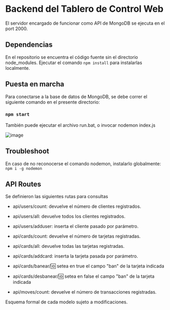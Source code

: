 # Backend del Tablero de Control Web
El servidor encargado de funcionar como API de MongoDB se ejecuta en el port 2000.

## Dependencias
En el repositorio se encuentra el código fuente sin el directorio node_modules. Ejecutar el comando `npm install` para instalarlas localmente.

## Puesta en marcha
Para conectarse a la base de datos de MongoDB, se debe correr el siguiente comando en el presente directorio:

### ```npm start```

También puede ejecutar el archivo run.bat, o invocar nodemon index.js

![image](https://github.com/tpII/2023-G3-ATM-RPIWeb/assets/66924320/b45bb551-f0f2-4be0-b3db-42ca2a17825e)


## Troubleshoot
En caso de no reconocerse el comando nodemon, instalarlo globalmente: ```npm i -g nodemon```

## API Routes
Se definieron las siguientes rutas para consultas

* api/users/count: devuelve el número de clientes registrados.
* api/users/all: devuelve todos los clientes registrados.
* api/users/adduser: inserta el cliente pasado por parámetro.

* api/cards/count: devuelve el número de tarjetas registradas.
* api/cards/all: devuelve todas las tarjetas registradas.
* api/cards/addcard: inserta la tarjeta pasada por parámetro.
* api/cards/banear/:id: setea en true el campo "ban" de la tarjeta indicada
* api/cards/desbanear/:id: setea en false el campo "ban" de la tarjeta indicada

* api/moves/count: devuelve el número de transacciones registradas.

Esquema formal de cada modelo sujeto a modificaciones.

